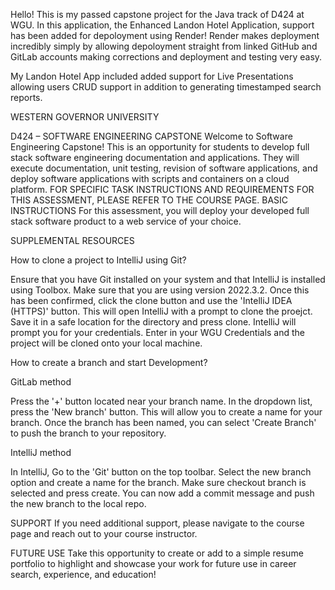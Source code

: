 Hello! This is my passed capstone project for the Java track of D424 at WGU. In this application, the Enhanced Landon Hotel Application, support has been added for depoloyment using Render! Render makes deployment incredibly simply by allowing depoloyment straight from linked GitHub and GitLab accounts making corrections and deployment and testing very easy.

My Landon Hotel App included added support for Live Presentations allowing users CRUD support in addition to generating timestamped search reports. 

WESTERN GOVERNOR UNIVERSITY

D424 – SOFTWARE ENGINEERING CAPSTONE
Welcome to Software Engineering Capstone! This is an opportunity for students to develop full stack software engineering documentation and applications. They will execute documentation, unit testing, revision of software applications, and deploy software applications with scripts and containers on a cloud platform.
FOR SPECIFIC TASK INSTRUCTIONS AND REQUIREMENTS FOR THIS ASSESSMENT, PLEASE REFER TO THE COURSE PAGE.
BASIC INSTRUCTIONS
For this assessment, you will deploy your developed full stack software product to a web service of your choice.

SUPPLEMENTAL RESOURCES

How to clone a project to IntelliJ using Git?


Ensure that you have Git installed on your system and that IntelliJ is installed using Toolbox. Make sure that you are using version 2022.3.2. Once this has been confirmed, click the clone button and use the 'IntelliJ IDEA (HTTPS)' button. This will open IntelliJ with a prompt to clone the proejct. Save it in a safe location for the directory and press clone. IntelliJ will prompt you for your credentials. Enter in your WGU Credentials and the project will be cloned onto your local machine.


How to create a branch and start Development?


GitLab method


Press the '+' button located near your branch name. In the dropdown list, press the 'New branch' button. This will allow you to create a name for your branch. Once the branch has been named, you can select 'Create Branch' to push the branch to your repository.


IntelliJ method


In IntelliJ, Go to the 'Git' button on the top toolbar. Select the new branch option and create a name for the branch. Make sure checkout branch is selected and press create. You can now add a commit message and push the new branch to the local repo.


SUPPORT
If you need additional support, please navigate to the course page and reach out to your course instructor.

FUTURE USE
Take this opportunity to create or add to a simple resume portfolio to highlight and showcase your work for future use in career search, experience, and education!
